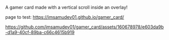 A gamer card made with a vertical scroll inside an overlay!

page to test: https://imsamudev01.github.io/gamer_card/


https://github.com/imsamudev01/gamer_card/assets/160678978/e603da9b-d1a9-40cf-89ba-c66c4615b919


